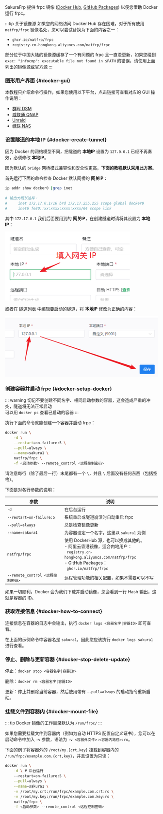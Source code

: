 <!-- markdownlint-disable MD041 -->

SakuraFrp 提供 frpc 镜像 ([Docker Hub](https://hub.docker.com/r/natfrp/frpc), [GitHub Packages](https://github.com/orgs/natfrp/packages/container/package/frpc)) 以便您借助 Docker 运行 frpc。

:::tip 关于镜像源
如果您的网络访问 Docker Hub 存在困难，对于所有使用 `natfrp/frpc` 镜像名处，您可以尝试替换为下面的内容之一：

- `ghcr.io/natfrp/frpc`
- `registry.cn-hongkong.aliyuncs.com/natfrp/frpc`

部分位于中国大陆的镜像源缓存了一个有问题的 frpc 且一直没更新，如果您碰到 `exec: "infocmp": executable file not found in $PATH` 的错误，请使用上面列出的镜像源或官方源
:::

### 图形用户界面 {#docker-gui}

本教程只介绍命令行操作，如果您使用以下平台，点击链接可查看对应的 GUI 操作说明：

- [群晖 DSM](/app/synology.md)
- [威联通 QNAP](/app/qnap.md)
- [Unraid](/app/unraid)
- [绿联 NAS](/app/ugreen.md)

### 设置隧道的本地 IP {#docker-create-tunnel}

因为 Docker 的网络模型不同，把隧道的 **本地IP** 设置为 `127.0.0.1` 已经不再奏效，必须修改 **本地IP**。

因为默认的 `bridge` 网桥模式兼容性和安全性更高，**下面的教程默认采用此方案**。

首先运行下面的命令检查 Docker 默认网桥的 **网关IP**：

```bash
ip addr show docker0 |grep inet

# 输出大概长这样：
#     inet 172.17.0.1/16 brd 172.17.255.255 scope global docker0
#     inet6 fe80::xx:xxxx:xxxx:xxxx/64 scope link
```

其中 `172.17.0.1` 我们后面要用到的 **网关IP**，在创建隧道时请将其设置为 **本地IP**：

![](../_images/docker-tunnel-new.png)

或者在 [隧道列表](https://www.natfrp.com/tunnel/) 中编辑要启动的隧道，将 **本地IP** 修改为正确的内容：

![](../_images/docker-tunnel-mod.png)

### 创建容器并启动 frpc {#docker-setup-docker}

::: warning
切记不要创建不同名字、相同启动参数的容器，这会造成严重的冲突，隧道将无法正常启动  
可以用 `docker ps` 查看已启动的容器
:::

执行下面的命令就能创建一个容器并启动 frpc：

```bash
docker run \
    -d \
    --restart=on-failure:5 \
    --pull=always \
    --name=sakura1 \
    natfrp/frpc \
    -f <启动参数> --remote_control <远程控制密码>
```

请注意每行（除了最后一行）末尾都有一个 `\`，并且 `\` 后面没有任何东西（包括空格）。

下面是对各行参数的说明：

| 参数 | 说明 |
| --- | --- |
| `-d` | 在后台运行 |
| `--restart=on-failure:5` | 系统重启或隧道崩溃时自动重启 frpc |
| `--pull=always` | 总是检查镜像更新 |
| `--name=sakura1` | 为容器设定一个名字，这里以 `sakura1` 为例 |
| `natfrp/frpc` | 使用 DockerHub 源，也可以换成其他的。<br>- 阿里云香港镜像，适合内地用户：<br>&nbsp;&nbsp;`registry.cn-hongkong.aliyuncs.com/natfrp/frpc`<br>- GitHub Packages：<br>&nbsp;&nbsp;`ghcr.io/natfrp/frpc` |
| `--remote_control <远程控制密码>` | 远程管理功能的相关配置，如果不需要可以不写 |

如果一切顺利，Docker 会为我们下载并启动镜像，您会看到一行 Hash 输出，这就是容器的 ID。

### 获取连接信息 {#docker-how-to-connect}

连接信息在容器的日志中会输出，执行 `docker logs <容器名字|容器ID>` 即可查看。

在上面的示例命令中容器名是 `sakura1`，因此您应该执行 `docker logs sakura1` 进行查看。

### 停止、删除与更新容器 {#docker-stop-delete-update}

停止：`docker stop <容器名字|容器ID>`

删除：`docker rm <容器名字|容器ID>`

更新：停止并删除当前容器，然后使用带有 `--pull=always` 的启动指令重新启动。

### 挂载文件到容器内 {#docker-mount-file}

::: tip
Docker 镜像的工作目录默认为 `/run/frpc/`
:::

如果您需要挂载文件到容器内（例如为自动 HTTPS 配置自定义证书），您可以在启动命令中加入 `-v` 参数，语法为 `-v <容器外文件>:<容器内路径>:ro`。

下面的例子将容器外的 `/root/my.{crt,key}` 挂载到容器内的 `/run/frpc/example.com.{crt,key}`，并且设置为只读：

```bash
docker run \
    -d \ # 后台运行
    --restart=on-failure:5 \
    --pull=always \
    --name=sakura1 \
    -v /root/my.crt:/run/frpc/example.com.crt:ro \
    -v /root/my.key:/run/frpc/example.com.key:ro \
    natfrp/frpc \
    -f <启动参数> --remote_control <远程控制密码>
```
